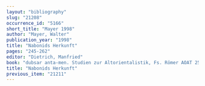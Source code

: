 ```yaml
---
layout: "bibliography"
slug: "21208"
occurrence_id: "5166"
short_title: "Mayer 1998"
author: "Mayer, Walter"
publication_year: "1998"
title: "Nabonids Herkunft"
pages: "245-262"
editor: "Dietrich, Manfried"
book: "dubsar anta-men. Studien zur Altorientalistik, Fs. Römer AOAT 253 (Münster)"
title: "Nabonids Herkunft"
previous_item: "21211"
---
```

